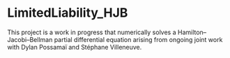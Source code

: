 # LimitedLiability_HJB
This project is a work in progress that numerically solves a Hamilton–Jacobi–Bellman partial differential equation arising from ongoing joint work with Dylan Possamaï and Stéphane Villeneuve.
